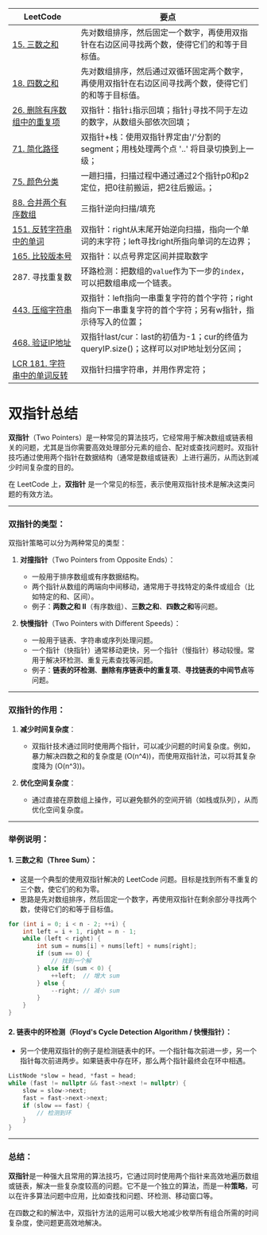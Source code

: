|LeetCode|要点|
|------------------------|------------------------|
|[15. 三数之和][github-leetcode-0015]|先对数组排序，然后固定一个数字，再使用双指针在右边区间寻找两个数，使得它们的和等于目标值。|
|[18. 四数之和][github-leetcode-0018]|先对数组排序，然后通过双循环固定两个数字，再使用双指针在右边区间寻找两个数，使得它们的和等于目标值。|
|[26. 删除有序数组中的重复项][github-leetcode-0026]|双指针：指针`i`指示回填；指针`j`寻找不同于左边的数字，从数组头部依次回填；|
|[71. 简化路径][github-leetcode-0071]|双指针+栈：使用双指针界定由'/'分割的segment；用栈处理两个点 '..' 将目录切换到上一级；|
|[75. 颜色分类][github-leetcode-0075]|一趟扫描，扫描过程中通过通过2个指针p0和p2定位，把0往前搬运，把2往后搬运。；|
|[88. 合并两个有序数组][github-leetcode-0088]|三指针逆向扫描/填充|
|[151. 反转字符串中的单词][github-leetcode-0151]|双指针：right从末尾开始逆向扫描，指向一个单词的末字符；left寻找right所指向单词的左边界；|
|[165. 比较版本号][github-leetcode-0165]|双指针：以点号界定区间并提取数字|
|287. 寻找重复数|环路检测：把数组的`value`作为下一步的`index`，可以把数组串成一个链表。|
|[443. 压缩字符串][github-leetcode-0443]|双指针：left指向一串重复字符的首个字符；right指向下一串重复字符的首个字符；另有w指针，指示待写入的位置；|
|[468. 验证IP地址][github-leetcode-0468]|双指针last/cur：last的初值为-1；cur的终值为queryIP.size()；这样可以对IP地址划分区间；|
|[LCR 181. 字符串中的单词反转][github-leetcode-LCR181]|双指针扫描字符串，并用作界定符；|

# 双指针总结
**双指针**（Two Pointers）是一种常见的算法技巧，它经常用于解决数组或链表相关的问题，尤其是当你需要高效处理部分元素的组合、配对或查找问题时。双指针技巧通过使用两个指针在数据结构（通常是数组或链表）上进行遍历，从而达到减少时间复杂度的目的。

在 LeetCode 上，**双指针** 是一个常见的标签，表示使用双指针技术是解决这类问题的有效方法。

---
### 双指针的类型：

双指针策略可以分为两种常见的类型：

1. **对撞指针**（Two Pointers from Opposite Ends）：
   - 一般用于排序数组或有序数据结构。
   - 两个指针从数组的两端向中间移动，通常用于寻找特定的条件或组合（比如特定的和、区间）。
   - 例子：**两数之和 II**（有序数组）、**三数之和**、**四数之和**等问题。

2. **快慢指针**（Two Pointers with Different Speeds）：
   - 一般用于链表、字符串或序列处理问题。
   - 一个指针（快指针）通常移动更快，另一个指针（慢指针）移动较慢。常用于解决环检测、重复元素查找等问题。
   - 例子：**链表的环检测**、**删除有序链表中的重复项**、**寻找链表的中间节点**等问题。

---
### 双指针的作用：

1. **减少时间复杂度**：
   - 双指针技术通过同时使用两个指针，可以减少问题的时间复杂度。例如，暴力解决四数之和的复杂度是 \(O(n^4)\)，而使用双指针法，可以将其复杂度降为 \(O(n^3)\)。
   
2. **优化空间复杂度**：
   - 通过直接在原数组上操作，可以避免额外的空间开销（如栈或队列），从而优化空间复杂度。

---
### 举例说明：

#### 1. **三数之和**（Three Sum）：
   - 这是一个典型的使用双指针解决的 LeetCode 问题。目标是找到所有不重复的三个数，使它们的和为零。
   - 思路是先对数组排序，然后固定一个数字，再使用双指针在剩余部分寻找两个数，使得它们的和等于目标值。

```cpp
for (int i = 0; i < n - 2; ++i) {
    int left = i + 1, right = n - 1;
    while (left < right) {
        int sum = nums[i] + nums[left] + nums[right];
        if (sum == 0) {
            // 找到一个解
        } else if (sum < 0) {
            ++left;  // 增大 sum
        } else {
            --right; // 减小 sum
        }
    }
}
```

#### 2. **链表中的环检测**（Floyd's Cycle Detection Algorithm / 快慢指针）：
   - 另一个使用双指针的例子是检测链表中的环。一个指针每次前进一步，另一个指针每次前进两步。如果链表中存在环，那么两个指针最终会在环中相遇。
```cpp
ListNode *slow = head, *fast = head;
while (fast != nullptr && fast->next != nullptr) {
    slow = slow->next;
    fast = fast->next->next;
    if (slow == fast) {
        // 检测到环
    }
}
```   
---
### 总结：
**双指针**是一种强大且常用的算法技巧，它通过同时使用两个指针来高效地遍历数组或链表，解决一些复杂度较高的问题。它不是一个独立的算法，而是一种**策略**，可以在许多算法问题中应用，比如查找和问题、环检测、移动窗口等。


在四数之和的解法中，双指针方法的运用可以极大地减少枚举所有组合所需的时间复杂度，使问题更高效地解决。


[github-leetcode-0015]: ../../0015.%203Sum/0015_threeSum.h
[github-leetcode-0018]: ../../0018.%204Sum/0018_fourSum.h
[github-leetcode-0071]: ../../0071.%20Simplify%20Path/0071_simplifyPath.h
[github-leetcode-0468]: ../../0468.%20Validate%20IP%20Address/0468_validIPAddress.h
[github-leetcode-LCR181]: ../../LCR181.%20Reverse%20Message/LCR181_reverseMessage.h
[github-leetcode-0088]: ../../0088.%20Merge%20Sorted%20Array/0088_merge.h
[github-leetcode-0026]: ../../0026.%20Remove%20Duplicates%20from%20Sorted%20Array/0026_removeDuplicates.h
[github-leetcode-0075]: ../../0075.%20Sort%20Colors/0075_sortColors.h
[github-leetcode-0165]: ../../0165.%20Compare%20Version%20Numbers/0165_compareVersion.h
[github-leetcode-0151]: ../../0151.%20Reverse%20Words%20in%20a%20String/0151_reverseWords.h
[github-leetcode-0443]: ../../0443.%20String%20Compression/0443_compress.h
